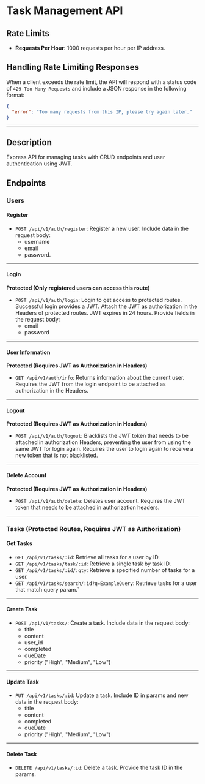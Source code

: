 # Task Management API

## Rate Limits

- **Requests Per Hour**: 1000 requests per hour per IP address.

## Handling Rate Limiting Responses

When a client exceeds the rate limit, the API will respond with a status code of `429 Too Many Requests` and include a JSON response in the following format:

```json
{
  "error": "Too many requests from this IP, please try again later."
}
```

---

## Description

Express API for managing tasks with CRUD endpoints and user authentication using JWT.

## Endpoints

### Users

#### Register

- `POST /api/v1/auth/register`: Register a new user. Include data in the request body:
  - username
  - email
  - password.

---

#### Login

**Protected (Only registered users can access this route)**

- `POST /api/v1/auth/login`: Login to get access to protected routes. Successful login provides a JWT. Attach the JWT as authorization in the Headers of protected routes. JWT expires in 24 hours. Provide fields in the request body:
  - email
  - password

---

#### User Information

**Protected (Requires JWT as Authorization in Headers)**

- `GET /api/v1/auth/info`: Returns information about the current user. Requires the JWT from the login endpoint to be attached as authorization in the Headers.

---

#### Logout

**Protected (Requires JWT as Authorization in Headers)**

- `POST /api/v1/auth/logout`: Blacklists the JWT token that needs to be attached in authorization Headers, preventing the user from using the same JWT for login again. Requires the user to login again to receive a new token that is not blacklisted.

---

#### Delete Account

**Protected (Requires JWT as Authorization in Headers)**

- `POST /api/v1/auth/delete`: Deletes user account. Requires the JWT token that needs to be attached in authorization headers.

---

### Tasks (Protected Routes, Requires JWT as Authorization)

#### Get Tasks

- `GET /api/v1/tasks/:id`: Retrieve all tasks for a user by ID.
- `GET /api/v1/tasks/task/:id`: Retrieve a single task by task ID.
- `GET /api/v1/tasks/:id/:qty`: Retrieve a specified number of tasks for a user.
- `GET /api/v1/tasks/search/:id?q=ExampleQuery`: Retrieve tasks for a user that match query param.`

---

#### Create Task

- `POST /api/v1/tasks/`: Create a task. Include data in the request body:
  - title
  - content
  - user_id
  - completed
  - dueDate
  - priority ("High", "Medium", "Low")

---

#### Update Task

- `PUT /api/v1/tasks/:id`: Update a task. Include ID in params and new data in the request body:
  - title
  - content
  - completed
  - dueDate
  - priority ("High", "Medium", "Low")

---

#### Delete Task

- `DELETE /api/v1/tasks/:id`: Delete a task. Provide the task ID in the params.
